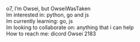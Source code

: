 o7, I’m Owsei, but OwseiWasTaken
<br>
Im interested in: python, go and js
<br>
Im currently learning:  go, js
<br>
Im looking to collaborate on: anything that i can help
<br>
How to reach me: dicord Owsei 2183
<br>

<!---
OwseiWasTaken/OwseiWasTaken is a ✨ special ✨ repository because its `README.md` (this file) appears on your GitHub profile.
You can click the Preview link to take a look at your changes.
--->
